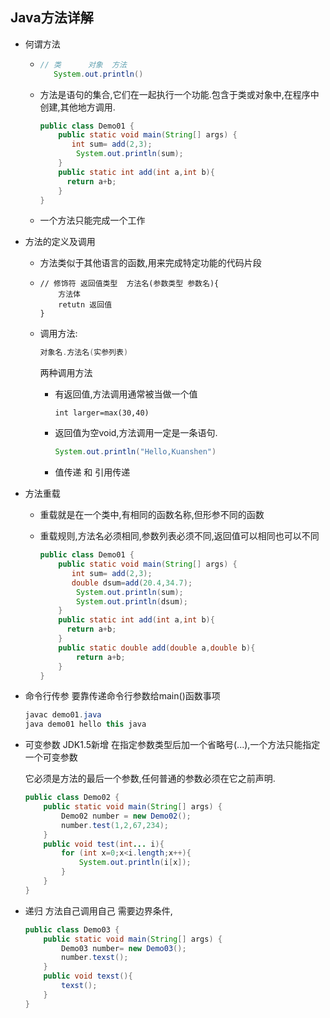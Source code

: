 ## Java方法详解

- 何谓方法

  - ```java
    // 类      对象  方法
       System.out.println()  
    ```

  - 方法是语句的集合,它们在一起执行一个功能.包含于类或对象中,在程序中创建,其他地方调用.

    ```java
    public class Demo01 {
        public static void main(String[] args) {
           int sum= add(2,3);
            System.out.println(sum);
        }
        public static int add(int a,int b){
          return a+b;
        }
    }
    ```

  - 一个方法只能完成一个工作

- 方法的定义及调用

  - 方法类似于其他语言的函数,用来完成特定功能的代码片段

  - ```jave
    // 修饰符 返回值类型  方法名(参数类型 参数名){
    	方法体
    	retutn 返回值
    }
    ```

  - 调用方法:

    ```java
    对象名.方法名(实参列表)
    ```

    两种调用方法

    - 有返回值,方法调用通常被当做一个值

      ```jave
      int larger=max(30,40)
      ```

    - 返回值为空void,方法调用一定是一条语句.

      ```java
      System.out.println("Hello,Kuanshen")
      ```

    - 值传递 和 引用传递

- 方法重载

  - 重载就是在一个类中,有相同的函数名称,但形参不同的函数

  - 重载规则,方法名必须相同,参数列表必须不同,返回值可以相同也可以不同

    ```java
    public class Demo01 {
        public static void main(String[] args) {
           int sum= add(2,3);
           double dsum=add(20.4,34.7);
            System.out.println(sum);
            System.out.println(dsum);
        }
        public static int add(int a,int b){
          return a+b;
        }
        public static double add(double a,double b){
            return a+b;
        }
    }
    ```

- 命令行传参  要靠传递命令行参数给main()函数事项

  ```java
  javac demo01.java
  java demo01 hello this java
  ```

- 可变参数 JDK1.5新增 在指定参数类型后加一个省略号(...),一个方法只能指定一个可变参数

  它必须是方法的最后一个参数,任何普通的参数必须在它之前声明.

  ```java
  public class Demo02 {
      public static void main(String[] args) {
          Demo02 number = new Demo02();
          number.test(1,2,67,234);
      }
      public void test(int... i){
          for (int x=0;x<i.length;x++){
              System.out.println(i[x]);
          }
      }
  }
  ```

- 递归 方法自己调用自己 需要边界条件,

  ```java
  public class Demo03 {
      public static void main(String[] args) {
          Demo03 number= new Demo03();
          number.texst();
      }
      public void texst(){
          texst();
      }
  }
  ```

  